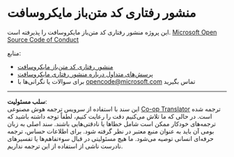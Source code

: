 <!--
CO_OP_TRANSLATOR_METADATA:
{
  "original_hash": "c06b12caf3c901eb3156e3dd5b0aea56",
  "translation_date": "2025-09-03T22:14:43+00:00",
  "source_file": "CODE_OF_CONDUCT.md",
  "language_code": "fa"
}
-->
# منشور رفتاری کد متن‌باز مایکروسافت

این پروژه منشور رفتاری کد متن‌باز مایکروسافت را پذیرفته است. [Microsoft Open Source Code of Conduct](https://opensource.microsoft.com/codeofconduct/)

منابع:

- [منشور رفتاری کد متن‌باز مایکروسافت](https://opensource.microsoft.com/codeofconduct/)
- [پرسش‌های متداول درباره منشور رفتاری مایکروسافت](https://opensource.microsoft.com/codeofconduct/faq/)
- برای سوالات یا نگرانی‌ها با [opencode@microsoft.com](mailto:opencode@microsoft.com) تماس بگیرید

---

**سلب مسئولیت**:  
این سند با استفاده از سرویس ترجمه هوش مصنوعی [Co-op Translator](https://github.com/Azure/co-op-translator) ترجمه شده است. در حالی که ما تلاش می‌کنیم دقت را رعایت کنیم، لطفاً توجه داشته باشید که ترجمه‌های خودکار ممکن است شامل خطاها یا نادقتی‌هایی باشند. سند اصلی به زبان بومی آن باید به عنوان منبع معتبر در نظر گرفته شود. برای اطلاعات حساس، ترجمه حرفه‌ای انسانی توصیه می‌شود. ما هیچ مسئولیتی در قبال سوءتفاهم‌ها یا تفسیرهای نادرست ناشی از استفاده از این ترجمه نداریم.